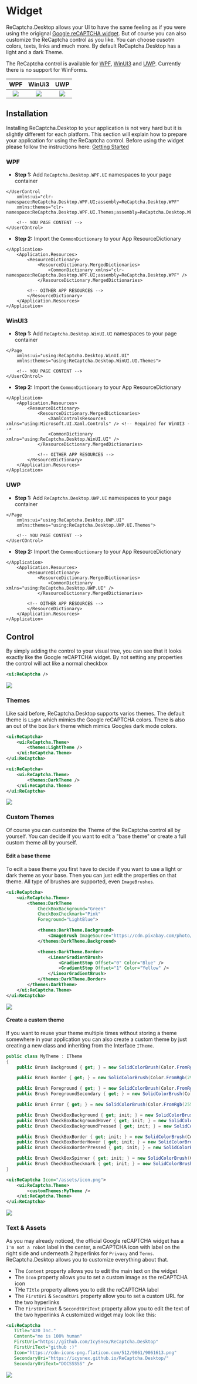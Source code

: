 # Widget
ReCaptcha.Desktop allows your UI to have the same feeling as if you were using the origignal [Google reCAPTCHA widget](https://www.google.com/recaptcha/api2/demo). But of course you can also customize the ReCaptcha control as you like. You can choose cusotm colors, texts, links and much more. By default ReCaptcha.Desktop has a light and a dark Theme.

The ReCaptcha control is available for [WPF](reference/wpf/ui), [WinUI3](reference/winui/ui) and [UWP](reference/uwp/ui). Currently there is no support for WinForms.

WPF                                                |  WinUi3                                                |  UWP
:-------------------------------------------------:|:------------------------------------------------------:|:----------------------------------------------------:
![](/guide/widget/demo-wpf.png)  |  ![](/guide/widget/demo-winui3.png)  |  ![](/guide/widget/demo-uwp.png)


## Installation
Installing ReCaptcha.Desktop to your application is not very hard but it is slightly different for each platform. This section will explain how to prepare your application for using the ReCaptcha control. Before using the widget please follow the instructions here: [Getting Started](/ReCaptcha.Desktop/guide/getting-started.html#wpf-winui3-uwp-winforms)

### WPF
- **Step 1:** Add `ReCaptcha.Desktop.WPF.UI` namespaces to your page container
```xml{2-3}
</UserControl
    xmlns:ui="clr-namespace:ReCaptcha.Desktop.WPF.UI;assembly=ReCaptcha.Desktop.WPF"
    xmlns:themes="clr-namespace:ReCaptcha.Desktop.WPF.UI.Themes;assembly=ReCaptcha.Desktop.WPF">

    <!-- YOU PAGE CONTENT -->
</UserCOntrol>
```

- **Step 2:** Import the `CommonDictionary` to your App ResourceDictionary 
```xml{4-6}
</Application>
    <Application.Resources>
        <ResourceDictionary>
            <ResourceDictionary.MergedDictionaries>
                <CommonDictionary xmlns="clr-namespace:ReCaptcha.Desktop.WPF.UI;assembly=ReCaptcha.Desktop.WPF" />
            </ResourceDictionary.MergedDictionaries>

        <!-- OITHER APP RESOURCES -->
        </ResourceDictionary>
    </Application.Resources>
</Application>
```

### WinUI3

- **Step 1:** Add `ReCaptcha.Desktop.WinUI.UI` namespaces to your page container
```xml{2-3}
</Page
    xmlns:ui="using:ReCaptcha.Desktop.WinUI.UI"
    xmlns:themes="using:ReCaptcha.Desktop.WinUI.UI.Themes">

    <!-- YOU PAGE CONTENT -->
</UserCOntrol>
```

- **Step 2:** Import the `CommonDictionary` to your App ResourceDictionary 
```xml{4-6}
</Application>
    <Application.Resources>
        <ResourceDictionary>
            <ResourceDictionary.MergedDictionaries>
                <XamlControlsResources xmlns="using:Microsoft.UI.Xaml.Controls" /> <!-- Required for WinUI3 -->
                <CommonDictionary xmlns="using:ReCaptcha.Desktop.WinUI.UI" />
            </ResourceDictionary.MergedDictionaries>

            <!-- OITHER APP RESOURCES -->
        </ResourceDictionary>
    </Application.Resources>
</Application>
```

### UWP

- **Step 1:** Add `ReCaptcha.Desktop.UWP.UI` namespaces to your page container
```xml{2-3}
</Page
    xmlns:ui="using:ReCaptcha.Desktop.UWP.UI"
    xmlns:themes="using:ReCaptcha.Desktop.UWP.UI.Themes">

    <!-- YOU PAGE CONTENT -->
</UserCOntrol>
```

- **Step 2:** Import the `CommonDictionary` to your App ResourceDictionary 
```xml{4-6}
</Application>
    <Application.Resources>
        <ResourceDictionary>
            <ResourceDictionary.MergedDictionaries>
                <CommonDictionary xmlns="using:ReCaptcha.Desktop.UWP.UI" />
            </ResourceDictionary.MergedDictionaries>
            
        <!-- OITHER APP RESOURCES -->
        </ResourceDictionary>
    </Application.Resources>
</Application>
```


## Control
By simply adding the control to your visual tree, you can see that it looks exactly like the Google reCAPTCHA widget. By not setting any properties the control will act like a normal checkbox
```xml
<ui:ReCaptcha />
```
![](/guide/widget/control.gif)

### Themes
Like said before, ReCaptcha.Desktop supports varios themes. The default theme is `Light` which mimics the Google reCAPTCHA colors. There is also an out of the box `Dark` theme which mimics Googles dark mode colors.
```xml
<ui:ReCaptcha>
    <ui:ReCaptcha.Theme>
        <themes:LightTheme />
    </ui:ReCaptcha.Theme>
</ui:ReCaptcha>

<ui:ReCaptcha>
    <ui:ReCaptcha.Theme>
        <themes:DarkTheme />
    </ui:ReCaptcha.Theme>
</ui:ReCaptcha>
```
![](/guide/widget/control-themes.png)

### Custom Themes
Of course you can customize the Theme of the ReCaptcha control all by yourself. You can decide if you want to edit a "base theme" or create a full custom theme all by yourself.

#### Edit a base theme
To edit a base theme you first have to decide if you want to use a light or dark theme as your base. Then you can just edit the properties on that theme. All type of brushes are supported, even `ImageBrushes`.
```xml
<ui:ReCaptcha>
    <ui:ReCaptcha.Theme>
        <themes:DarkTheme
            CheckBoxBackground="Green"
            CheckBoxCheckmark="Pink"
            Foreground="LightBlue">

            <themes:DarkTheme.Background>
                <ImageBrush ImageSource="https://cdn.pixabay.com/photo/2015/04/23/22/00/tree-736885_1280.jpg" />
            </themes:DarkTheme.Background>

            <themes:DarkTheme.Border>
                <LinearGradientBrush>
                    <GradientStop Offset="0" Color="Blue" />
                    <GradientStop Offset="1" Color="Yellow" />
                </LinearGradientBrush>
            </themes:DarkTheme.Border>
        </themes:DarkTheme>
    </ui:ReCaptcha.Theme>
</ui:ReCaptcha>
```
![](/guide/widget/control-customthemes-base.png)

#### Create a custom theme
If you want to reuse your theme multiple times without storing a theme somewhere in your application you can also create a custom theme by just creating a new class and inheriting from the Interface `ITheme`.
```cs
public class MyTheme : ITheme
{
    public Brush Background { get; } = new SolidColorBrush(Color.FromRgb(18, 18, 18));

    public Brush Border { get; } = new SolidColorBrush(Color.FromRgb(29, 29, 29));

    public Brush Foreground { get; } = new SolidColorBrush(Color.FromRgb(236, 214, 255));
    public Brush ForegroundSecondary { get; } = new SolidColorBrush(Color.FromRgb(225, 194, 252));

    public Brush Error { get; } = new SolidColorBrush(Color.FromRgb(255, 0, 0));

    public Brush CheckBoxBackground { get; init; } = new SolidColorBrush(Color.FromRgb(39, 39, 39));
    public Brush CheckBoxBackgroundHover { get; init; } = new SolidColorBrush(Color.FromRgb(44, 44, 44));
    public Brush CheckBoxBackgroundPressed { get; init; } = new SolidColorBrush(Color.FromRgb(45, 45, 45));

    public Brush CheckBoxBorder { get; init; } = new SolidColorBrush(Color.FromRgb(44, 44, 44));
    public Brush CheckBoxBorderHover { get; init; } = new SolidColorBrush(Color.FromRgb(45, 45, 45));
    public Brush CheckBoxBorderPressed { get; init; } = new SolidColorBrush(Color.FromRgb(50, 50, 50));

    public Brush CheckBoxSpinner { get; init; } = new SolidColorBrush(Color.FromRgb(187, 134, 252));
    public Brush CheckBoxCheckmark { get; init; } = new SolidColorBrush(Color.FromRgb(187, 134, 252));
}
```
```xml
<ui:ReCaptcha Icon="/assets/icon.png">
    <ui:ReCaptcha.Theme>
        <customThemes:MyTheme />
    </ui:ReCaptcha.Theme>
</ui:ReCaptcha>
```
![](/guide/widget/control-customthemes-custom.png)

### Text & Assets
As you may already noticed, the official Google reCAPTCHA widget has a `I'm not a robot` label in the center, a reCAPTCHA icon with label on the right side and underneath 2 hyperlinks for `Privacy` and `Terms`.
ReCaptcha.Desktop allows you to customize everything about that.
- The `Content` property allows you to edit the main text on the widget
- The `Icon` property allows you to set a custom image as the reCAPTCHA icon
- THe `TItle` property allows you to edit the reCAPTCHA label
- The `FirstUri` & `SecondtUri` property allow you to set a custom URL for the two hyperlinks
- The `FirstUriText` & `SecondtUriText` property allow you to edit the text of the two hyperlinks
A customized widget may look like this:
```xml
<ui:ReCaptcha
   Title="420 Inc."
   Content="me is 100% human"
   FirstUri="https://github.com/IcySnex/ReCaptcha.Desktop"
   FirstUriText="github :)"
   Icon="https://cdn-icons-png.flaticon.com/512/9061/9061613.png"
   SecondaryUri="https://icysnex.github.io/ReCaptcha.Desktop/"
   SecondaryUriText="DOCSSSSS" />
```
![](/guide/widget/control-textassets.png)